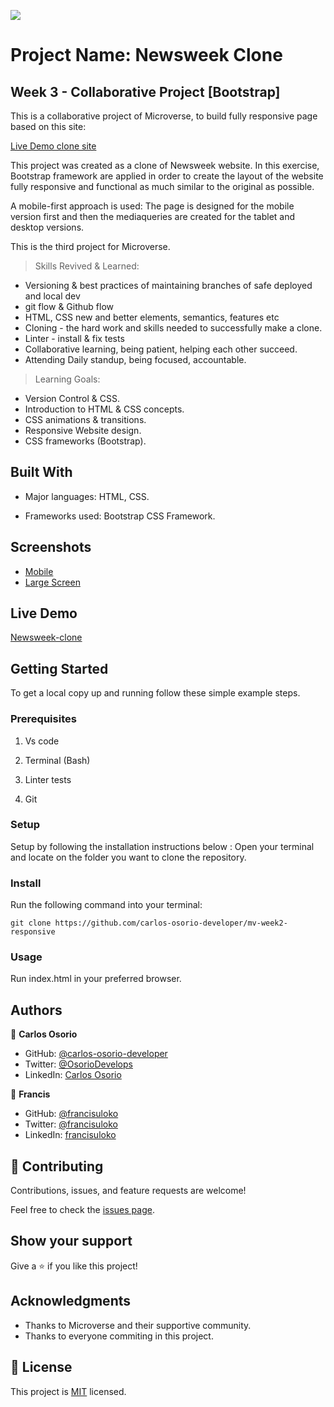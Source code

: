 ![](https://img.shields.io/badge/Microverse-blueviolet)

# Project Name: Newsweek Clone

## Week 3 - Collaborative Project [Bootstrap]

This is a collaborative project of Microverse, to build fully responsive page based on this  site:

[Live Demo clone site](https://web.archive.org/web/20210120125445/https://www.newsweek.com/)

This project was created as a clone of Newsweek website. In this exercise, Bootstrap framework are applied in order to create the layout of the website fully responsive and functional as much similar to the original as possible.

A mobile-first approach is used: The page is designed for the mobile version first and then the mediaqueries are created for the tablet and desktop versions.

This is the third project for Microverse.

> Skills Revived & Learned:

- Versioning & best practices of maintaining branches of safe deployed and local dev
- git flow & Github flow
- HTML, CSS new and better elements, semantics, features etc
- Cloning - the hard work and skills needed to successfully make a clone.
- Linter - install & fix tests
- Collaborative learning, being patient, helping each other succeed.
- Attending Daily standup, being focused, accountable.

> Learning Goals:

- Version Control & CSS.
- Introduction to HTML & CSS concepts.
- CSS animations & transitions.
- Responsive Website design.
- CSS frameworks (Bootstrap).

## Built With

- Major languages: HTML, CSS.
  
- Frameworks used: Bootstrap CSS Framework.

## Screenshots

- [Mobile](./screenshots/lg-screenshot-newsweek)
- [Large Screen](./screenshots/lg-screenshot-newsweek)

## Live Demo

[Newsweek-clone](https://carlos-osorio-developer.github.io/mv-week3-bootstrap/)

## Getting Started

To get a local copy up and running follow these simple example steps.

### Prerequisites

1. Vs code

2. Terminal (Bash)

3. Linter tests

4. Git

### Setup

Setup by  following the installation instructions below :
Open your terminal and locate on the folder you want to clone the repository.

### Install

Run the following command into your terminal:

```console
git clone https://github.com/carlos-osorio-developer/mv-week2-responsive
```

### Usage

Run index.html in your preferred browser.

## Authors

👤 **Carlos Osorio**

- GitHub: [@carlos-osorio-developer](https://github.com/carlos-osorio-developer)
- Twitter: [@OsorioDevelops](hhttps://twitter.com/@OsorioDevelops)
- LinkedIn: [Carlos Osorio](https://www.linkedin.com/in/carlos-osorio-developer/)

👤 **Francis**

- GitHub: [@francisuloko](https://github.com/francisuloko)
- Twitter: [@francisuloko](https://www.twitter.com/francisuloko)
- LinkedIn: [francisuloko](http://www.linkedin.com/in/francisuloko)

## 🤝 Contributing

Contributions, issues, and feature requests are welcome!

Feel free to check the [issues page](./issues/).

## Show your support

Give a ⭐️ if you like this project!

## Acknowledgments

- Thanks to Microverse and their supportive community.
- Thanks to everyone commiting in this project.

## 📝 License

This project is [MIT](lic.url) licensed.
